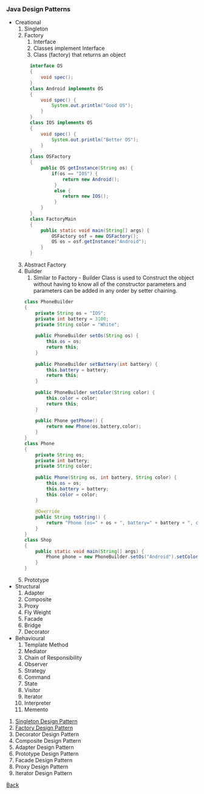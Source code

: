 ### Java Design Patterns

* Creational
  1. Singleton
  1. Factory
      1. Interface
      1. Classes implement Interface
      1. Class (factory) that returns an object
      ```java
        interface OS
        {
            void spec();
        }
        class Android implements OS
        {
            void spec() {
                System.out.println("Good OS");
            }
        }
        class IOS implements OS
        {
            void spec() {
                System.out.println("Better OS");
            }
        }
        class OSFactory
        {
            public OS getInstance(String os) {
                if(os == "IOS") {
                    return new Android();
                 }
                 else {
                    return new IOS();
                 }
            }
        }
        class FactoryMain 
        {
            public static void main(String[] args) {
                OSFactory osf = new OSFactory();
                OS os = osf.getInstance("Android");
            }
        }
      ```
  1. Abstract Factory
  1. Builder
      1. Similar to Factory - Builder Class is used to Construct the object without having to know all of the constructor parameters and parameters can be added in any order by setter chaining.
      ```java
      class PhoneBuilder
      {
          private String os = "IOS";
          private int battery = 3100;
          private String color = "White";
          
          public PhoneBuilder setOs(String os) {
              this.os = os;
              return this;
          }
          
          public PhoneBuilder setBattery(int battery) {
              this.battery = battery;
              return this;
          }
          
          public PhoneBuilder setColor(String color) {
              this.color = color;
              return this;
          }
          
          public Phone getPhone() {
              return new Phone(os,battery,color);
          }
      }
      class Phone
      {
          private String os;
          private int battery;
          private String color;
          
          public Phone(String os, int battery, String color) {
              this.os = os;
              this.battery = battery;
              this.color = color;
          }
          
          @Override
          public String toString() {
              return "Phone [os=" + os + ", battery=" + battery + ", color=" + color + "]";
          }
      }
      class Shop
      {
          public static void main(String[] args) {
              Phone phone = new PhoneBuilder.setOs("Android").setColor("Blue").getPhone();
          }
      }
      ```
  1. Prototype
* Structural
  1. Adapter
  1. Composite
  1. Proxy
  1. Fly Weight
  1. Facade
  1. Bridge
  1. Decorator
* Behavioural
  1. Template Method
  1. Mediator
  1. Chain of Responsibility
  1. Observer
  1. Strategy
  1. Command
  1. State
  1. Visitor
  1. Iterator
  1. Interpreter
  1. Memento

1. [Singleton Design Pattern](singleton/README.md)
1. [Factory Design Pattern](https://howtodoinjava.com/design-patterns/creational/implementing-factory-design-pattern-in-java/)
1. Decorator Design Pattern
1. Composite Design Pattern
1. Adapter Design Pattern
1. Prototype Design Pattern
1. Facade Design Pattern
1. Proxy Design Pattern
1. Iterator Design Pattern

[Back](../../../tree/java/)

